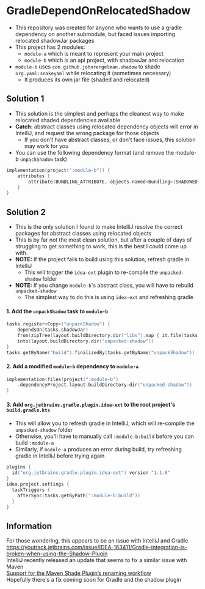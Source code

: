# GradleDependOnRelocatedShadow
- This repository was created for anyone who wants to use a gradle dependency on another submodule, but faced issues importing relocated shadowJar packages
- This project has 2 modules:
  - `module-a` which is meant to represent your main project
  - `module-b` which is an api project, with shadowJar and relocation
- `module-b` uses `com.github.johnrengelman.shadow` to shade `org.yaml:snakeyaml` while relocating it (sometimes necessary)
  - It produces its own jar file (shaded and relocated)

## Solution 1
- This solution is the simplest and perhaps the cleanest way to make relocated shaded dependencies available
- **Catch:** abstract classes using relocated dependency objects will error in IntelliJ, and request the wrong package for those objects
  - If you don't have abstract classes, or don't face issues, this solution may work for you
- You can use the following dependency format (and remove the module-b `unpackShadow` task)
```kotlin
implementation(project(":module-b")) {
    attributes {
        attribute(BUNDLING_ATTRIBUTE, objects.named<Bundling>(SHADOWED))
    }
}
```
## Solution 2
- This is the only solution I found to make IntelliJ resolve the correct packages for abstract classes using relocated objects
- This is by far not the most clean solution, but after a couple of days of struggling to get something to work, this is the best I could come up with.
- **NOTE:** If the project fails to build using this solution, refresh gradle in IntelliJ
  - This will trigger the `idea-ext` plugin to re-compile the `unpacked-shadow` folder
- **NOTE:** If you change `module-b`'s abstract class, you will have to rebuild `unpacked-shadow`
  - The simplest way to do this is using `idea-ext` and refreshing gradle
#### 1. Add the `unpackShadow` task to `module-b`
```kotlin
tasks.register<Copy>("unpackShadow") {
    dependsOn(tasks.shadowJar)
    from(zipTree(layout.buildDirectory.dir("libs").map { it.file(tasks.shadowJar.get().archiveFileName) }))
    into(layout.buildDirectory.dir("unpacked-shadow"))
}
tasks.getByName("build").finalizedBy(tasks.getByName("unpackShadow"))
```
#### 2. Add a modified `module-b` dependency to `module-a`
```kotlin
implementation(files(project(":module-b")
    .dependencyProject.layout.buildDirectory.dir("unpacked-shadow"))
)
```
#### 3. Add `org.jetbrains.gradle.plugin.idea-ext` to the root project's `build.gradle.kts`
- This will allow you to refresh gradle in IntelliJ, which will re-compile the `unpacked-shadow` folder
- Otherwise, you'll have to manually call `:module-b:build` before you can build `:module-a`
- Similarly, if `module-a` produces an error during build, try refreshing gradle in IntelliJ before trying again
```kotlin
plugins {
  id("org.jetbrains.gradle.plugin.idea-ext") version "1.1.8"
}
idea.project.settings {
  taskTriggers {
    afterSync(tasks.getByPath(":module-b:build"))
  }
}
```


## Information
For those wondering, this appears to be an issue with IntelliJ and Gradle   
https://youtrack.jetbrains.com/issue/IDEA-163411/Gradle-integration-is-broken-when-using-the-Shadow-Plugin   
IntelliJ recently released an update that seems to fix a similar issue with Maven  
[Support for the Maven Shade Plugin’s renaming workflow](https://www.jetbrains.com/idea/whatsnew/2024-1/#page__content-build-tools)  
Hopefully there's a fix coming soon for Gradle and the shadow plugin
